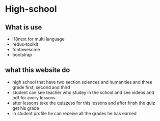 # High-school

## What is use
* i18next for multi language
* redux-toolkit
* fontawesome
* bootstrap

## what this website do
* high school that have two section sciences and humanities and three grade first, second and third
* student can see teacher who studey in the school and see videos and pdf for every lessons
* after lessons take the quizzess for this lessons and after finsh the quiz get his grade
* in student profile he can receive all the grades he has earned

